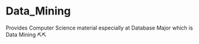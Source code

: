 # Data_Mining
Provides Computer Science material especially at Database Major which is Data Mining ⛏️⛏️
